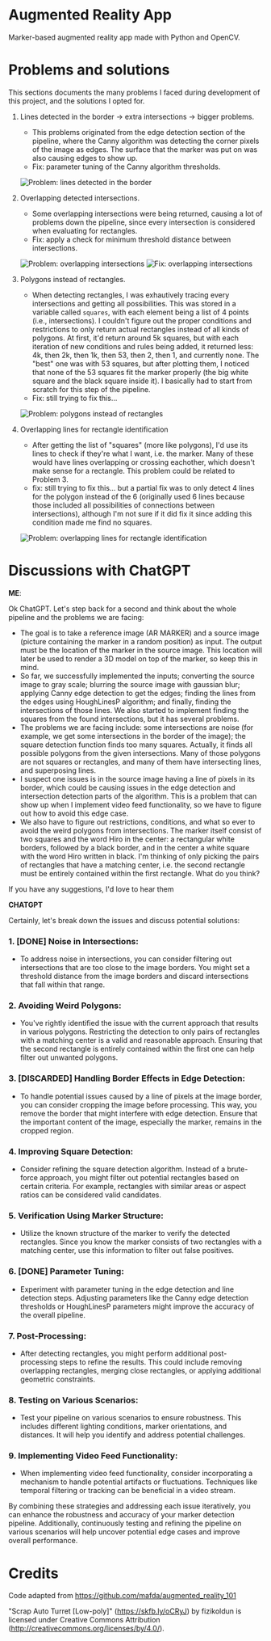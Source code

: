 # Augmented Reality App

Marker-based augmented reality app made with Python and OpenCV.

# Problems and solutions

This sections documents the many problems I faced during development of this project, and the solutions I opted for.

1. Lines detected in the border -> extra intersections -> bigger problems.
   - This problems originated from the edge detection section of the pipeline, where the Canny algorithm was detecting the corner pixels of the image as edges. The surface that the marker was put on was also causing edges to show up.
   - Fix: parameter tuning of the Canny algorithm thresholds.

   ![Problem: lines detected in the border](./docs/problem_line-detected-in-the-border.png "Problem: lines detected in the border")

2. Overlapping detected intersections.
   - Some overlapping intersections were being returned, causing a lot of problems down the pipeline, since every intersection is considered when evaluating for rectangles.
   - Fix: apply a check for minimum threshold distance between intersections.

   ![Problem: overlapping intersections](./docs/problem_overlapping-intersections.png "Problem: overlapping intersections")
   ![Fix: overlapping intersections](./docs/fix_overlapping-intersections.png "Fix: overlapping intersections")

3. Polygons instead of rectangles.
   - When detecting rectangles, I was exhautively tracing every intersections and getting all possibilities. This was stored in a variable called `squares`, with each element being a list of 4 points (i.e., intersections). I couldn't figure out the proper conditions and restrictions to only return actual rectangles instead of all kinds of polygons. At first, it'd return around 5k squares, but with each iteration of new conditions and rules being added, it returned less: 4k, then 2k, then 1k, then 53, then 2, then 1, and currently none. The "best" one was with 53 squares, but after plotting them, I noticed that none of the 53 squares fit the marker properly (the big white square and the black square inside it). I basically had to start from scratch for this step of the pipeline.
   - Fix: still trying to fix this...

   ![Problem: polygons instead of rectangles](./docs/problem_polygons-instead-of-rects-2.png "Problem: polygons instead of rectangles")

4. Overlapping lines for rectangle identification
   - After getting the list of "squares" (more like polygons), I'd use its lines to check if they're what I want, i.e. the marker. Many of these would have lines overlapping or crossing eachother, which doesn't make sense for a rectangle. This problem could be related to Problem 3.
   - fix: still trying to fix this... but a partial fix was to only detect 4 lines for the polygon instead of the 6 (originally used 6 lines because those included all possibilities of connections between intersections), although I'm not sure if it did fix it since adding this condition made me find no squares.

   ![Problem: overlapping lines for rectangle identification](./docs/problem_overlapping-lines.png "Problem: overlapping lines for rectangle identification")

# Discussions with ChatGPT

**ME**:

Ok ChatGPT. Let's step back for a second and think about the whole pipeline and the problems we are facing:
- The goal is to take a reference image (AR MARKER) and a source image (picture containing the marker in a random position) as input. The output must be the location of the marker in the source image. This location will later be used to render a 3D model on top of the marker, so keep this in mind.
- So far, we successfully implemented the inputs; converting the source image to gray scale; blurring the source image with gaussian blur; applying Canny edge detection to get the edges; finding the lines from the edges using HoughLinesP algorithm; and finally, finding the intersections of those lines. We also started to implement finding the squares from the found intersections, but it has several problems.
- The problems we are facing include: some intersections are noise (for example, we get some intersections in the border of the image);  the square detection function finds too many squares. Actually, it finds all possible polygons from the given intersections. Many of those polygons are not squares or rectangles, and many of them have intersecting lines, and superposing lines.
- I suspect one issues is in the source image having a line of pixels in its border, which could be causing issues in the edge detection and intersection detection parts of the algorithm. This is a problem that can show up when I implement video feed functionality, so we have to figure out how to avoid this edge case.
- We also have to figure out restrictions, conditions, and what so ever to avoid the weird polygons from intersections. The marker itself consist of two squares and the word Hiro in the center: a rectangular white borders, followed by a black border, and in the center a white square with the word Hiro written in black. I'm thinking of only picking the pairs of rectangles that have a matching center, i.e. the second rectangle must be entirely contained within the first rectangle. What do you think?

If you have any suggestions, I'd love to hear them

**CHATGPT**

Certainly, let's break down the issues and discuss potential solutions:

### 1. [DONE] **Noise in Intersections:**
   - To address noise in intersections, you can consider filtering out intersections that are too close to the image borders. You might set a threshold distance from the image borders and discard intersections that fall within that range.

### 2. **Avoiding Weird Polygons:**
   - You've rightly identified the issue with the current approach that results in various polygons. Restricting the detection to only pairs of rectangles with a matching center is a valid and reasonable approach. Ensuring that the second rectangle is entirely contained within the first one can help filter out unwanted polygons.

### 3. [DISCARDED] **Handling Border Effects in Edge Detection:**
   - To handle potential issues caused by a line of pixels at the image border, you can consider cropping the image before processing. This way, you remove the border that might interfere with edge detection. Ensure that the important content of the image, especially the marker, remains in the cropped region.

### 4. **Improving Square Detection:**
   - Consider refining the square detection algorithm. Instead of a brute-force approach, you might filter out potential rectangles based on certain criteria. For example, rectangles with similar areas or aspect ratios can be considered valid candidates.

### 5. **Verification Using Marker Structure:**
   - Utilize the known structure of the marker to verify the detected rectangles. Since you know the marker consists of two rectangles with a matching center, use this information to filter out false positives.

### 6. [DONE] **Parameter Tuning:**
   - Experiment with parameter tuning in the edge detection and line detection steps. Adjusting parameters like the Canny edge detection thresholds or HoughLinesP parameters might improve the accuracy of the overall pipeline.

### 7. **Post-Processing:**
   - After detecting rectangles, you might perform additional post-processing steps to refine the results. This could include removing overlapping rectangles, merging close rectangles, or applying additional geometric constraints.

### 8. **Testing on Various Scenarios:**
   - Test your pipeline on various scenarios to ensure robustness. This includes different lighting conditions, marker orientations, and distances. It will help you identify and address potential challenges.

### 9. **Implementing Video Feed Functionality:**
   - When implementing video feed functionality, consider incorporating a mechanism to handle potential artifacts or fluctuations. Techniques like temporal filtering or tracking can be beneficial in a video stream.

By combining these strategies and addressing each issue iteratively, you can enhance the robustness and accuracy of your marker detection pipeline. Additionally, continuously testing and refining the pipeline on various scenarios will help uncover potential edge cases and improve overall performance.


# Credits

Code adapted from https://github.com/mafda/augmented_reality_101

"Scrap Auto Turret [Low-poly]" (https://skfb.ly/oCRyJ) by fizikoldun is licensed under Creative Commons Attribution (http://creativecommons.org/licenses/by/4.0/).